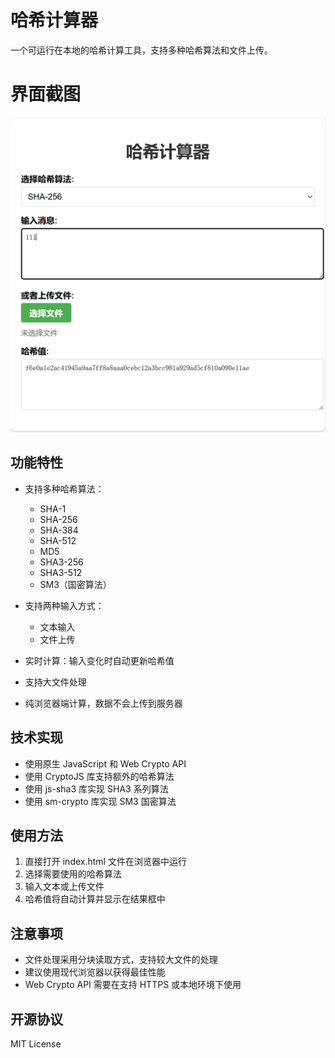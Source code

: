 # 哈希计算器

一个可运行在本地的哈希计算工具，支持多种哈希算法和文件上传。

# 界面截图
![界面截图](./ScreenShots/Screen_shots.png)

## 功能特性

- 支持多种哈希算法：
  - SHA-1
  - SHA-256
  - SHA-384
  - SHA-512
  - MD5
  - SHA3-256
  - SHA3-512
  - SM3（国密算法）

- 支持两种输入方式：
  - 文本输入
  - 文件上传

- 实时计算：输入变化时自动更新哈希值
- 支持大文件处理
- 纯浏览器端计算，数据不会上传到服务器

## 技术实现

- 使用原生 JavaScript 和 Web Crypto API
- 使用 CryptoJS 库支持额外的哈希算法
- 使用 js-sha3 库实现 SHA3 系列算法
- 使用 sm-crypto 库实现 SM3 国密算法

## 使用方法

1. 直接打开 index.html 文件在浏览器中运行
2. 选择需要使用的哈希算法
3. 输入文本或上传文件
4. 哈希值将自动计算并显示在结果框中

## 注意事项

- 文件处理采用分块读取方式，支持较大文件的处理
- 建议使用现代浏览器以获得最佳性能
- Web Crypto API 需要在支持 HTTPS 或本地环境下使用

## 开源协议

MIT License
